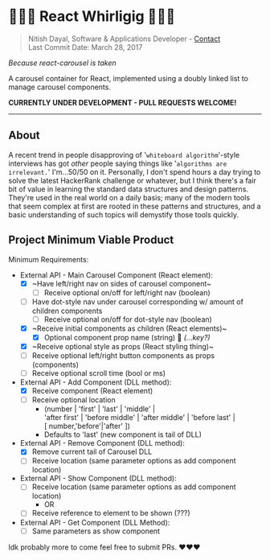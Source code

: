 # 🎠🎠🎠 React Whirligig 🎠🎠🎠

> Nitish Dayal, Software & Applications Developer - [Contact](mailto:contact@nitishdayal.me)  
> Last Commit Date: March 28, 2017

_Because react-carousel is taken_

A carousel container for React, implemented using a doubly linked list to manage carousel components.

**CURRENTLY UNDER DEVELOPMENT - PULL REQUESTS WELCOME!**

* * *

## About

A recent trend in people disapproving of '`whiteboard algorithm`'-style interviews has 
  got _other_ people saying things like '`algorithms are irrelevant.`' I'm...50/50 on it.
  Personally, I don't spend hours a day trying to solve the latest HackerRank challenge
  or whatever, but I think there's a fair bit of value in learning the standard data
  structures and design patterns. They're used in the real world on a daily
  basis; many of the modern tools that seem complex at first are rooted in these patterns
  and structures, and a basic understanding of such topics will demystify those tools
  quickly.

## Project Minimum Viable Product

Minimum Requirements:

-   External API - Main Carousel Component (React element):
    -   [x] ~Have left/right nav on sides of carousel component~
        -   [ ] Receive optional on/off for left/right nav (boolean)
    -   [ ] Have dot-style nav under carousel corresponding w/ amount of children components
        -   [ ] Receive optional on/off for dot-style nav (boolean)
    -   [x] ~Receive initial components as children (React elements)~
        -   [x] Optional component prop name (string) 🔑 _(...key?)_
    -   [x] ~Receive optional style as props (React styling thing)~
    -   [ ] Receive optional left/right button components as props (components)
    -   [ ] Receive optional scroll time (bool or ms)
-   External API - Add Component (DLL method):
    -   [x] Receive component (React element)
    -   [ ] Receive optional location
        -   (number | 'first' | 'last' | 'middle' |  
            'after first' | 'before middle' | 'after middle' | 'before last' |  
             [ number,'before'|'after' ])
        -   Defaults to 'last' (new component is tail of DLL)
-   External API - Remove Component (DLL method):
    -   [x] Remove current tail of Carousel DLL
    -   [ ] Receive location (same parameter options as add component location)
-   External API - Show Component (DLL method):
    -   [ ] Receive location (same parameter options as add component location)
        -   OR
    -   [ ] Receive reference to element to be shown (???)
-   External API - Get Component (DLL Method):
    -   [ ] Same parameters as show component

Idk probably more to come feel free to submit PRs. ❤️❤️❤️
